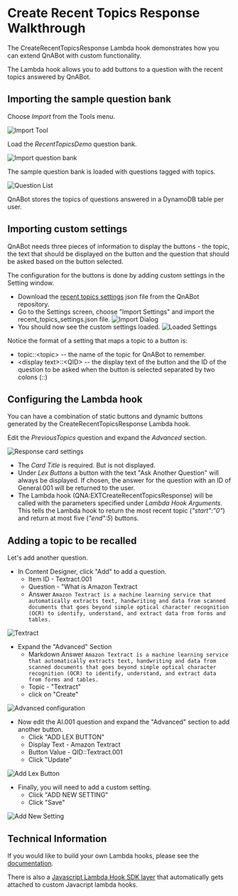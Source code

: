 # Create Recent Topics Response Walkthrough

The CreateRecentTopicsResponse Lambda hook demonstrates how you can extend QnABot with custom functionality.

The Lambda hook allows you to add buttons to a question with the recent topics answered by QnABot.

## Importing the sample question bank

Choose *Import* from the Tools menu.

![Import Tool](./images/Import.png)

Load the *RecentTopicsDemo* question bank.

![Import question bank](./images/Import_qnabank.png)

The sample question bank is loaded with questions tagged with topics.

![Question List](./images/question_list.png)

QnABot stores the topics of questions answered in a DynamoDB table per user.

## Importing custom settings

QnABot needs three pieces of information to display the buttons - the topic, the text that should be displayed on the button and the question
that should be asked based on the button selected.

The configuration for the buttons is done by adding custom settings in the Setting window.

- Download the [recent topics settings](./recent_topics_settings.json) json file from the QnABot repository.
- Go to the Settings screen, choose "Import Settings" and import the recent_topics_settings.json file.
![Import Dialog](./images/import_dialog.png)
- You should now see the custom settings loaded.
![Loaded Settings](./images/loaded_settings.png)

Notice the format of a setting that maps a topic to a button is:

- topic::\<topic\> -- the name of the topic for QnABot to remember.
- \<display text\>::\<QID\> -- the display text of the button and the ID of the question to be asked when the button is selected separated by two colons (::)

## Configuring the Lambda hook

You can have a combination of static buttons and dynamic buttons generated by the CreateRecentTopicsResponse Lambda hook.

Edit the *PreviousTopics* question and expand the *Advanced* section.

![Response card settings](./images/response_card.png)

- The *Card Title* is required. But is not displayed.
- Under *Lex Buttons* a button with the text "Ask Another Question" will always be displayed.  If chosen, the answer for the question with an ID of General.001 will be returned to the user.
- The Lambda hook (QNA:EXTCreateRecentTopicsResponse) will be called with the parameters specified under *Lambda Hook Arguments*. This tells the Lambda hook to return the most recent topic (*"start":"0"*) and return at most five (*"end":5*) buttons.

## Adding a topic to be recalled

Let's add another question.

- In Content Designer, click "Add" to add a question.
  - Item ID - Textract.001
  - Question - "What is Amazon Textract
  - Answer `Amazon Textract is a machine learning service that automatically extracts text, handwriting and data from scanned documents that goes beyond simple optical character recognition (OCR) to identify, understand, and extract data from forms and tables.`

![Textract](./images/textract.png)

- Expand the "Advanced" Section
  - Markdown Answer `Amazon Textract is a machine learning service that automatically extracts text, handwriting and data from scanned documents that goes beyond simple optical character recognition (OCR) to identify, understand, and extract data from forms and tables.`
  - Topic - "Textract"
  - click on "Create"

![Advanced configuration](./images/advanced.png)

- Now edit the AI.001 question and expand the "Advanced" section to add another button.
  - Click "ADD LEX BUTTON"
  - Display Text - Amazon Textract
  - Button Value - QID::Textract.001
  - Click "Update"

![Add Lex Button](./images/add_lex_button.png)

- Finally, you will need to add a custom setting.
  - Click "ADD NEW SETTING"
  - Click "Save"

![Add New Setting](./images/add_new_setting.png)

## Technical Information

If you would like to build your own Lambda hooks, please see the [documentation](../../templates/examples/extensions/README.md).  

There is also a [Javascript Lambda Hook SDK layer](../lambda_hooks/lambda_hook_sdk.MD) that automatically gets attached to custom Javacript lambda hooks.

